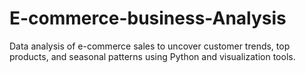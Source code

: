 # E-commerce-business-Analysis
Data analysis of e-commerce sales to uncover customer trends, top products, and seasonal patterns using Python and visualization tools.
